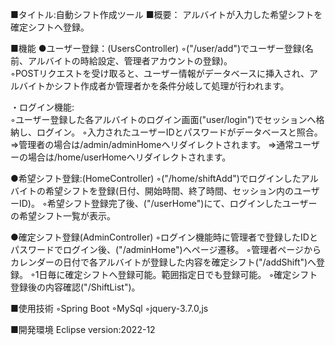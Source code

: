 ■タイトル:自動シフト作成ツール
■概要： アルバイトが入力した希望シフトを確定シフトへ登録。

■機能
●ユーザー登録：(UsersController)
        ◦("/user/add")でユーザー登録(名前、アルバイトの時給設定、管理者アカウントの登録)。  
        ◦POSTリクエストを受け取ると、ユーザー情報がデータベースに挿入され、アルバイトかシフト作成者か管理者かを条件分岐して処理が行われます。

・ログイン機能:        
        ◦ユーザー登録した各アルバイトのログイン画面("user/login")でセッションへ格納し、ログイン。
        ◦入力されたユーザーIDとパスワードがデータベースと照合。
        ⇒管理者の場合は/admin/adminHomeへリダイレクトされます。
        ⇒通常ユーザーの場合は/home/userHomeへリダイレクトされます。

●希望シフト登録:(HomeController)
        ◦("/home/shiftAdd")でログインしたアルバイトの希望シフトを登録(日付、開始時間、終了時間、セッション内のユーザーID)。
        ◦希望シフト登録完了後、("/userHome")にて、ログインしたユーザーの希望シフト一覧が表示。
        
●確定シフト登録(AdminController)
        ◦ログイン機能時に管理者で登録したIDとパスワードでログイン後、("/adminHome")へページ遷移。
        ◦管理者ページからカレンダーの日付で各アルバイトが登録した内容を確定シフト("/addShift")へ登録。
        ◦1日毎に確定シフトへ登録可能。範囲指定日でも登録可能。
        ◦確定シフト登録後の内容確認("/ShiftList")。

■使用技術
◦Spring Boot
◦MySql
◦jquery-3.7.0,js

■開発環境
Eclipse version:2022-12

